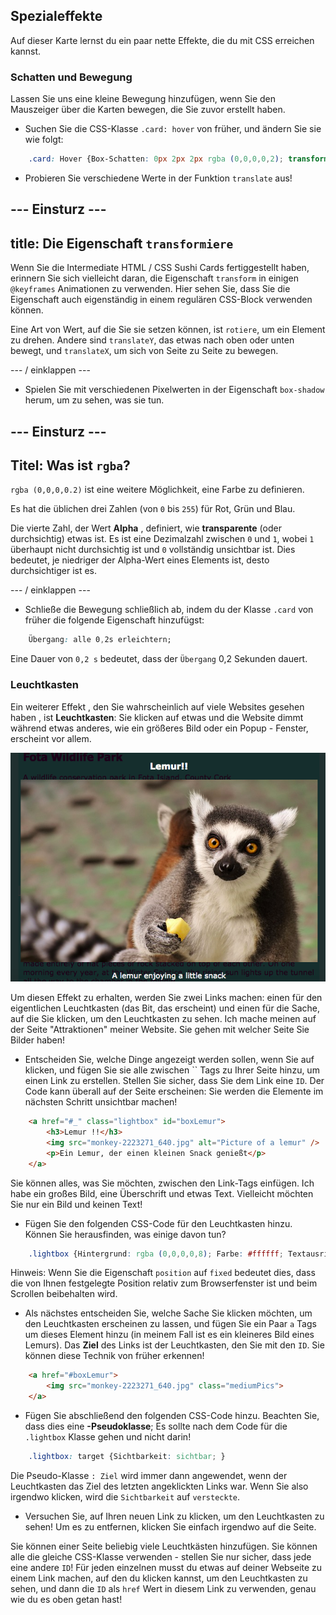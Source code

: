 ## Spezialeffekte

Auf dieser Karte lernst du ein paar nette Effekte, die du mit CSS erreichen kannst.

### Schatten und Bewegung

Lassen Sie uns eine kleine Bewegung hinzufügen, wenn Sie den Mauszeiger über die Karten bewegen, die Sie zuvor erstellt haben.

+ Suchen Sie die CSS-Klasse `.card: hover` von früher, und ändern Sie sie wie folgt:

```css
    .card: Hover {Box-Schatten: 0px 2px 2px rgba (0,0,0,0,2); transform: translateY (-2px); }
```

+ Probieren Sie verschiedene Werte in der Funktion `translate` aus!

## \--- Einsturz \---

## title: Die Eigenschaft `transformiere`

Wenn Sie die Intermediate HTML / CSS Sushi Cards fertiggestellt haben, erinnern Sie sich vielleicht daran, die Eigenschaft `transform` in einigen `@keyframes` Animationen zu verwenden. Hier sehen Sie, dass Sie die Eigenschaft auch eigenständig in einem regulären CSS-Block verwenden können.

Eine Art von Wert, auf die Sie sie setzen können, ist `rotiere`, um ein Element zu drehen. Andere sind `translateY`, das etwas nach oben oder unten bewegt, und `translateX`, um sich von Seite zu Seite zu bewegen.

\--- / einklappen \---

+ Spielen Sie mit verschiedenen Pixelwerten in der Eigenschaft `box-shadow` herum, um zu sehen, was sie tun. 

## \--- Einsturz \---

## Titel: Was ist `rgba`?

`rgba (0,0,0,0.2)` ist eine weitere Möglichkeit, eine Farbe zu definieren.

Es hat die üblichen drei Zahlen (von `0` bis `255`) für Rot, Grün und Blau.

Die vierte Zahl, der Wert **Alpha** , definiert, wie **transparente** (oder durchsichtig) etwas ist. Es ist eine Dezimalzahl zwischen `0` und `1`, wobei `1` überhaupt nicht durchsichtig ist und `0` vollständig unsichtbar ist. Dies bedeutet, je niedriger der Alpha-Wert eines Elements ist, desto durchsichtiger ist es.

\--- / einklappen \---

+ Schließe die Bewegung schließlich ab, indem du der Klasse `.card` von früher die folgende Eigenschaft hinzufügst: 

```css
    Übergang: alle 0,2s erleichtern;
```

Eine Dauer von `0,2 s` bedeutet, dass der `Übergang` 0,2 Sekunden dauert.

### Leuchtkasten

Ein weiterer Effekt , den Sie wahrscheinlich auf viele Websites gesehen haben , ist **Leuchtkasten**: Sie klicken auf etwas und die Website dimmt während etwas anderes, wie ein größeres Bild oder ein Popup - Fenster, erscheint vor allem.

![Lightbox-Effekt in Aktion](images/lightboxLemur.png)

Um diesen Effekt zu erhalten, werden Sie zwei Links machen: einen für den eigentlichen Leuchtkasten (das Bit, das erscheint) und einen für die Sache, auf die Sie klicken, um den Leuchtkasten zu sehen. Ich mache meinen auf der Seite "Attraktionen" meiner Website. Sie gehen mit welcher Seite Sie Bilder haben!

+ Entscheiden Sie, welche Dinge angezeigt werden sollen, wenn Sie auf klicken, und fügen Sie sie alle zwischen `` Tags zu Ihrer Seite hinzu, um einen Link zu erstellen. Stellen Sie sicher, dass Sie dem Link eine `ID`. Der Code kann überall auf der Seite erscheinen: Sie werden die Elemente im nächsten Schritt unsichtbar machen!

```html
    <a href="#_" class="lightbox" id="boxLemur">
        <h3>Lemur !!</h3>
        <img src="monkey-2223271_640.jpg" alt="Picture of a lemur" />
        <p>Ein Lemur, der einen kleinen Snack genießt</p>
    </a>
```

Sie können alles, was Sie möchten, zwischen den Link-Tags einfügen. Ich habe ein großes Bild, eine Überschrift und etwas Text. Vielleicht möchten Sie nur ein Bild und keinen Text!

+ Fügen Sie den folgenden CSS-Code für den Leuchtkasten hinzu. Können Sie herausfinden, was einige davon tun?

```css
    .lightbox {Hintergrund: rgba (0,0,0,0,8); Farbe: #ffffff; Textausrichtung: Mitte; Textdekoration: keine; Breite: 100%; Höhe: 100%; oben: 0; links: 0; Position: fixiert; Sichtbarkeit: versteckt; Z-Index: 999; }
```

Hinweis: Wenn Sie die Eigenschaft `position` auf `fixed` bedeutet dies, dass die von Ihnen festgelegte Position relativ zum Browserfenster ist und beim Scrollen beibehalten wird.

+ Als nächstes entscheiden Sie, welche Sache Sie klicken möchten, um den Leuchtkasten erscheinen zu lassen, und fügen Sie ein Paar `a` Tags um dieses Element hinzu (in meinem Fall ist es ein kleineres Bild eines Lemurs). Das **Ziel** des Links ist der Leuchtkasten, den Sie mit den `ID`. Sie können diese Technik von früher erkennen!

```html
    <a href="#boxLemur">
        <img src="monkey-2223271_640.jpg" class="mediumPics">
    </a>
```

+ Fügen Sie abschließend den folgenden CSS-Code hinzu. Beachten Sie, dass dies eine **-Pseudoklasse**; Es sollte nach dem Code für die `.lightbox` Klasse gehen und nicht darin!

```css
    .lightbox: target {Sichtbarkeit: sichtbar; }
```

Die Pseudo-Klasse `: Ziel` wird immer dann angewendet, wenn der Leuchtkasten das Ziel des letzten angeklickten Links war. Wenn Sie also irgendwo klicken, wird die `Sichtbarkeit` auf `versteckte`.

+ Versuchen Sie, auf Ihren neuen Link zu klicken, um den Leuchtkasten zu sehen! Um es zu entfernen, klicken Sie einfach irgendwo auf die Seite.

Sie können einer Seite beliebig viele Leuchtkästen hinzufügen. Sie können alle die gleiche CSS-Klasse verwenden - stellen Sie nur sicher, dass jede eine andere `ID`! Für jeden einzelnen musst du etwas auf deiner Webseite zu einem Link machen, auf den du klicken kannst, um den Leuchtkasten zu sehen, und dann die `ID` als `href` Wert in diesem Link zu verwenden, genau wie du es oben getan hast!